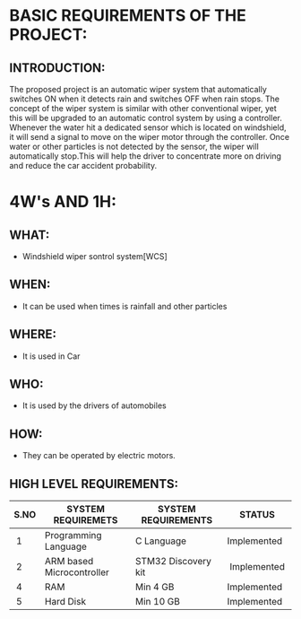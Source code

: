 <h1>BASIC REQUIREMENTS OF THE PROJECT:</h1>

<h2>INTRODUCTION:</h2>

The proposed project is an automatic wiper system that automatically switches ON when it detects rain and switches OFF when rain stops.
The concept of the wiper system is similar with other conventional wiper, yet this will be upgraded to an automatic control system by using a controller.
Whenever the water hit a dedicated sensor which is located on windshield, it will send a signal to move on the wiper motor through the controller. Once water or other particles is not detected by the sensor, the wiper will automatically stop.This will help the driver to concentrate more on driving and reduce the car accident probability.


<h1>4W's AND 1H:</h1>

<h2>WHAT:</h2>

* Windshield wiper sontrol system[WCS]

<h2>WHEN:</h2>

* It can be used when times is rainfall and other particles

<h2>WHERE:</h2>

* It is used in Car

<h2>WHO:</h2>

* It is used by the drivers of automobiles

<h2>HOW:</h2>

* They can be operated by electric motors.



<h2>HIGH LEVEL REQUIREMENTS:</h2>



</head>
<body>
	<table>
		<thead>
			<tr>
				<th>S.NO</th>
				<th>SYSTEM REQUIREMETS</th>
				<th>SYSTEM REQUIREMENTS</th>
				<th>STATUS</th>
			</tr>
		</thead>
		<tbody>
			<tr>
				<td>&nbsp;1</td>
				<td>Programming Language &nbsp;</td>
				<td>C Language&nbsp;</td>
				<td>Implemented&nbsp;</td>
			</tr>
			<tr>
				<td>&nbsp;2</td>
				<td>ARM based Microcontroller&nbsp;</td>
				<td>STM32 Discovery kit&nbsp;</td>
				<td>&nbsp;Implemented&nbsp;</td>
			</tr>
			<tr>
				<td>&nbsp;4</td>
				<td>RAM&nbsp;</td>
				<td>Min 4 GB&nbsp;</td>
				<td><span style="font-style: normal; font-weight: 400;">Implemented&nbsp;</span>&nbsp;</td>
			</tr>
			<tr>
				<td>&nbsp;5</td>
				<td>Hard Disk&nbsp;</td>
				<td>Min 10 GB&nbsp;</td>
				<td><span style="font-style: normal; font-weight: 400;">Implemented&nbsp;</span>&nbsp;</td>
			</tr>
		</tbody>
	</table>
</body>
</html>



